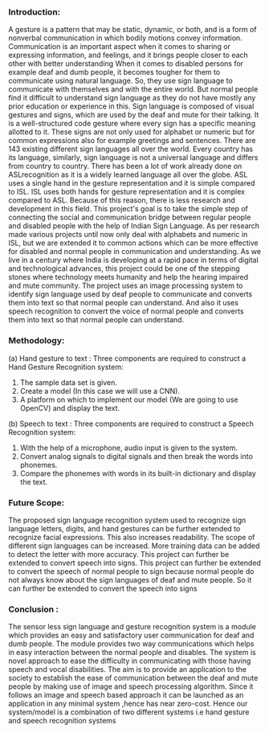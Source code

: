 ### Introduction:
A gesture is a pattern that may be static, dynamic, or both, and is a form of nonverbal communication in which bodily motions convey information. Communication is an important aspect
when it comes to sharing or expressing information, and feelings, and it brings people closer to each other with better understanding When it comes to disabled persons for example deaf and dumb
people, it becomes tougher for them to communicate using natural language. So, they use sign language to communicate with themselves and with the entire world. But normal people find it difficult
to understand sign language as they do not have mostly any prior education or experience in this. Sign language is composed of visual gestures and signs, which are used by the deaf and mute for their
talking. It is a well-structured code gesture where every sign has a specific meaning allotted to it. These signs are not only used for alphabet or numeric but for common expressions also for example greetings
and sentences. There are 143 existing different sign languages all over the world. Every country has its language, similarly, sign language is not a universal language and differs from country to country. There has been a lot of work already done on ASLrecognition as it is a widely learned language all
over the globe. ASL uses a single hand in the gesture representation and it is simple compared to ISL. ISL uses both hands for gesture representation and it is complex compared to ASL. Because of this reason, there is less research and development in this field. This project's goal is to take the simple step
of connecting the social and communication bridge between regular people and disabled people with the help of Indian Sign Language. As per research made various projects until now only deal with 
alphabets and numeric in ISL, but we are extended it to common actions which can be more effective for disabled and normal people in communication and understanding. As we live in a century
where India is developing at a rapid pace in terms of digital and technological advances, this project could be one of the stepping stones where technology meets humanity and help the hearing impaired
and mute community. The project uses an image processing system to identify sign language used by deaf people to communicate and converts them into text so that normal people can understand. And
also it uses speech recognition to convert the voice of normal people and converts them into text so that
normal people can understand.

### Methodology:
(a) Hand gesture to text :
Three components are required to construct a Hand Gesture Recognition system:
1) The sample data set is given.
2)  Create a model (In this case we will use a CNN).
3)  A platform on which to implement our model (We are going to use OpenCV) and display the text.
  
(b) Speech to text :
Three components are required to construct a Speech Recognition system:
1) With the help of a microphone, audio input is given to the system.
2) Convert analog signals to digital signals and then break the words into phonemes.
3) Compare the phonemes with words in its built-in dictionary and display the text.

### Future Scope:
The proposed sign language recognition system used to recognize sign language letters, digits, and hand gestures can be further extended to recognize facial expressions. 
This also increases readability. The scope of different sign languages can be increased. More training data can be added to detect the letter with more accuracy. This project can further be
extended to convert speech into signs. This project can further be extended to convert the speech of normal people to sign because normal people do not always know about the sign languages of deaf
and mute people. So it can further be extended to convert the speech into signs

### Conclusion :
The sensor less sign language and gesture recognition system is a module which provides an easy and satisfactory user communication for deaf and dumb people. The module provides two way
communications which helps in easy interaction between the normal people and disables. The system is novel approach to ease the difficulty in communicating with those having speech and vocal disabilities. The aim is to provide an application to the society to establish the ease of communication between the
deaf and mute people by making use of image and speech processing algorithm. Since it follows an image and speech based approach it can be launched as an application in any minimal system ,hence
has near zero-cost. Hence our system/model is a combination of two different systems i.e hand gesture and speech recognition systems
